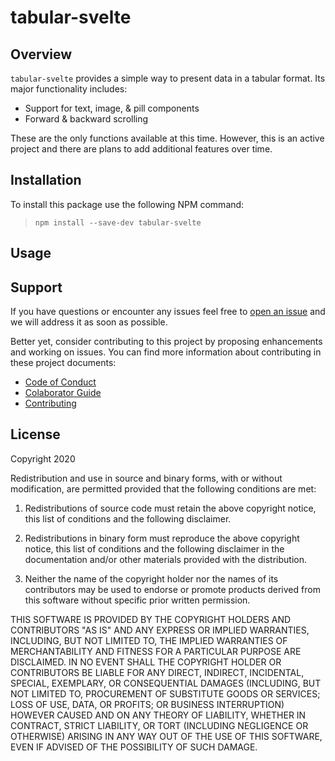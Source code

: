 # tabular-svelte

## Overview

`tabular-svelte` provides a simple way to present data in a tabular format.
Its major functionality includes:

- Support for text, image, & pill components
- Forward & backward scrolling

These are the only functions available at this time. However, this is an 
active project and there are plans to add additional features over time.

## Installation

To install this package use the following NPM command:
> `npm install --save-dev tabular-svelte`

## Usage

## Support

If you have questions or encounter any issues feel free to 
[open an issue](https://github.com/jdmedlock/tabular-svelte/issues) and we will address it as soon as possible. 

Better yet, consider contributing to this project by proposing enhancements
and working on issues. You can find more information about contributing in
these project documents:

- [Code of Conduct](./docs/CODE_OF_CONDUCT.md)
- [Colaborator Guide](./docs/COLLABORATOR_GUIDE.md)
- [Contributing](./docs/CONTRIBUTING.md)

## License

Copyright 2020 <COPYRIGHT Jim D. Medlock>

Redistribution and use in source and binary forms, with or without modification, are permitted provided that the following conditions are met:

1. Redistributions of source code must retain the above copyright notice, this list of conditions and the following disclaimer.

2. Redistributions in binary form must reproduce the above copyright notice, this list of conditions and the following disclaimer in the documentation and/or other materials provided with the distribution.

3. Neither the name of the copyright holder nor the names of its contributors may be used to endorse or promote products derived from this software without specific prior written permission.

THIS SOFTWARE IS PROVIDED BY THE COPYRIGHT HOLDERS AND CONTRIBUTORS "AS IS" AND ANY EXPRESS OR IMPLIED WARRANTIES, INCLUDING, BUT NOT LIMITED TO, THE IMPLIED WARRANTIES OF MERCHANTABILITY AND FITNESS FOR A PARTICULAR PURPOSE ARE DISCLAIMED. IN NO EVENT SHALL THE COPYRIGHT HOLDER OR CONTRIBUTORS BE LIABLE FOR ANY DIRECT, INDIRECT, INCIDENTAL, SPECIAL, EXEMPLARY, OR CONSEQUENTIAL DAMAGES (INCLUDING, BUT NOT LIMITED TO, PROCUREMENT OF SUBSTITUTE GOODS OR SERVICES; LOSS OF USE, DATA, OR PROFITS; OR BUSINESS INTERRUPTION) HOWEVER CAUSED AND ON ANY THEORY OF LIABILITY, WHETHER IN CONTRACT, STRICT LIABILITY, OR TORT (INCLUDING NEGLIGENCE OR OTHERWISE) ARISING IN ANY WAY OUT OF THE USE OF THIS SOFTWARE, EVEN IF ADVISED OF THE POSSIBILITY OF SUCH DAMAGE.